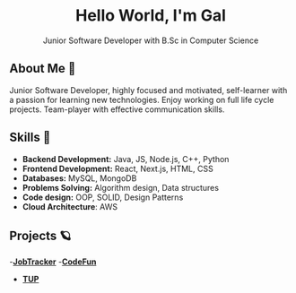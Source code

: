 
<div align="center"> 
  <h1>Hello World, I'm Gal</h1>
  Junior Software Developer with B.Sc in Computer Science
</div>

  ## About Me 🌟
  Junior Software Developer, highly focused and motivated, self-learner with a passion for learning new 
  technologies. Enjoy working on full life cycle projects.
  Team-player with effective communication skills.



  ## Skills 🚀
  - **Backend Development:** Java, JS, Node.js, C++, Python
  - **Frontend Development:** React, Next.js, HTML, CSS
  - **Databases:** MySQL, MongoDB
  - **Problems Solving:** Algorithm design, Data structures
  - **Code design:** OOP, SOLID, Design Patterns
  - **Cloud Architecture**: AWS


   ## Projects 🪐
  -[**JobTracker**](https://github.com/GalMiles/JobTracker)
  -[**CodeFun**](https://github.com/GalMiles/CodeFun) 
  - [**TUP**](https://github.com/GalMiles/TUP)




  

